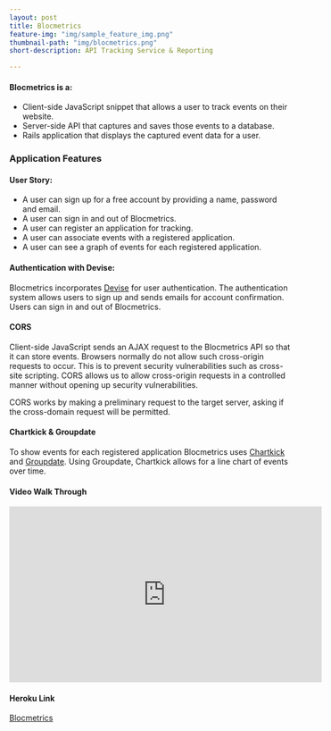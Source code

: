```yaml
---
layout: post
title: Blocmetrics
feature-img: "img/sample_feature_img.png"
thumbnail-path: "img/blocmetrics.png"
short-description: API Tracking Service & Reporting

---
```

#### Blocmetrics is a:

* Client-side JavaScript snippet that allows a user to track events on their website.
* Server-side API that captures and saves those events to a database.
* Rails application that displays the captured event data for a user.

### Application Features

#### User Story:
  * A user can sign up for a free account by providing a name, password and email.
  * A user can sign in and out of Blocmetrics.
  * A user can register an application for tracking.
  * A user can associate events with a registered application.
  * A user can see a graph of events for each registered application.

#### Authentication with Devise:
Blocmetrics incorporates [Devise](https://github.com/plataformatec/devise) for user authentication. The authentication system allows users to sign up and sends emails for account confirmation. Users can sign in and out of Blocmetrics.

#### CORS
Client-side JavaScript sends an AJAX request to the Blocmetrics API so that it can store events. Browsers normally do not allow such cross-origin requests to occur. This is to prevent security vulnerabilities such as cross-site scripting. CORS allows us to allow cross-origin requests in a controlled manner without opening up security vulnerabilities.

CORS works by making a preliminary request to the target server, asking if the cross-domain request will be permitted.

#### Chartkick & Groupdate
To show events for each registered application Blocmetrics uses [Chartkick](https://github.com/ankane/chartkick#installation) and [Groupdate](https://github.com/ankane/groupdate). Using Groupdate, Chartkick allows for a line chart of events over time.

#### Video Walk Through
<iframe width="560" height="315" src="https://www.youtube.com/embed/Gjd3QbME2-E/0" frameborder="0" allowfullscreen></iframe>

#### Heroku Link
[Blocmetrics](https://still-reaches-71761.herokuapp.com/)
